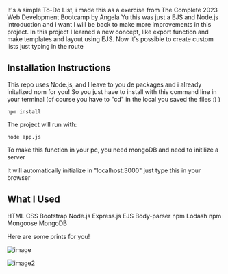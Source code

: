 It's a simple To-Do List, i made this as a exercise from The Complete 2023 Web Development Bootcamp by Angela Yu
this was just a EJS and Node.js introduction and i want I will be back to make more improvements in this project.
In this project I learned a new concept, like export function and make templates and layout using EJS. 
Now it's possible to create custom lists just typing in the route


## **Installation Instructions**

This repo uses Node.js, and I leave to you de packages and i already initalized npm for you! So you just have to install with this command line in your terminal (of course you have to "cd" in the local you saved the files :)  )
```
npm install
```

The project will run with: 
```
node app.js
```

To make this function in your pc, you need mongoDB and need to initilize a server 

It will automatically initialize in "localhost:3000" just type this in your browser


## **What I Used**

HTML
CSS
Bootstrap
Node.js
Express.js
EJS
Body-parser npm
Lodash npm
Mongoose
MongoDB



Here are some prints for you! 

![image](https://user-images.githubusercontent.com/119079322/223538214-6942833d-5cdc-4f58-bb92-2e50692dd552.jpg)

![image2](https://user-images.githubusercontent.com/119079322/223538710-d4ddd44d-65c9-4822-bb41-5a628893f29f.jpg)

